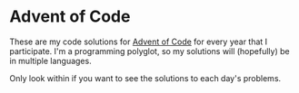 # Advent of Code

These are my code solutions for [Advent of Code](https://adventofcode.com/) for every year that I participate.
I'm a programming polyglot, so my solutions will (hopefully) be in multiple languages.

Only look within if you want to see the solutions to each day's problems.
